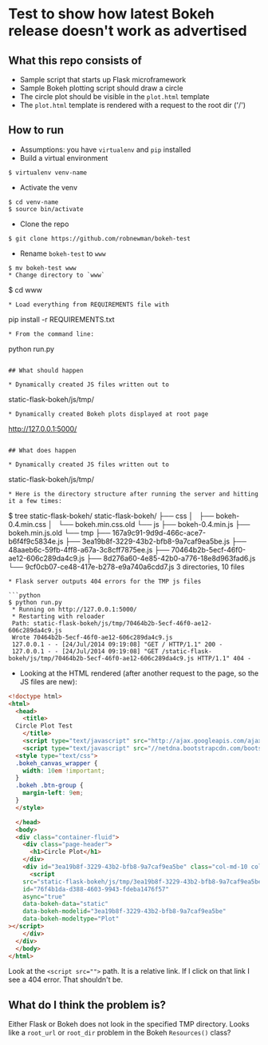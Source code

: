 # Test to show how latest Bokeh release doesn't work as advertised

## What this repo consists of

* Sample script that starts up Flask microframework
* Sample Bokeh plotting script should draw a circle
* The circle plot should be visible in the `plot.html` template
* The `plot.html` template is rendered with a request to the root dir ('/')

## How to run
* Assumptions: you have `virtualenv` and `pip` installed
* Build a virtual environment
```
$ virtualenv venv-name
```
* Activate the venv
```
$ cd venv-name
$ source bin/activate
```
* Clone the repo
```
$ git clone https://github.com/robnewman/bokeh-test
```
* Rename `bokeh-test` to `www`
```
$ mv bokeh-test www
* Change directory to `www`
```
$ cd www
```
* Load everything from REQUIREMENTS file with
```
pip install -r REQUIREMENTS.txt
```
* From the command line:
```
python run.py
```

## What should happen

* Dynamically created JS files written out to
```
static-flask-bokeh/js/tmp/
```
* Dynamically created Bokeh plots displayed at root page
```
http://127.0.0.1:5000/
```

## What does happen

* Dynamically created JS files written out to
```
static-flask-bokeh/js/tmp/
```
* Here is the directory structure after running the server and hitting it a few times:
```
$ tree static-flask-bokeh/
static-flask-bokeh/
├── css
│   ├── bokeh-0.4.min.css
│   └── bokeh.min.css.old
└── js
    ├── bokeh-0.4.min.js
    ├── bokeh.min.js.old
    └── tmp
        ├── 167a9c91-9d9d-466c-ace7-b6f4f9c5834e.js
        ├── 3ea19b8f-3229-43b2-bfb8-9a7caf9ea5be.js
        ├── 48aaeb6c-59fb-4ff8-a67a-3c8cff7875ee.js
        ├── 70464b2b-5ecf-46f0-ae12-606c289da4c9.js
        ├── 8d276a60-4e85-42b0-a776-18e8d963fad6.js
        └── 9cf0cb07-ce48-417e-b278-e9a740a6cdd7.js
3 directories, 10 files
```
* Flask server outputs 404 errors for the TMP js files

```python
$ python run.py
 * Running on http://127.0.0.1:5000/
 * Restarting with reloader
 Path: static-flask-bokeh/js/tmp/70464b2b-5ecf-46f0-ae12-606c289da4c9.js
 Wrote 70464b2b-5ecf-46f0-ae12-606c289da4c9.js
 127.0.0.1 - - [24/Jul/2014 09:19:08] "GET / HTTP/1.1" 200 -
 127.0.0.1 - - [24/Jul/2014 09:19:08] "GET /static-flask-bokeh/js/tmp/70464b2b-5ecf-46f0-ae12-606c289da4c9.js HTTP/1.1" 404 -
```

* Looking at the HTML rendered (after another request to the page, so the JS files are new):

```html
<!doctype html>
<html>
  <head>
    <title>
  Circle Plot Test
    </title>
    <script type="text/javascript" src="http://ajax.googleapis.com/ajax/libs/jquery/1.11.1/jquery.js"></script>
    <script type="text/javascript" src="//netdna.bootstrapcdn.com/bootstrap/3.1.1/js/bootstrap.min.js"></script>
  <style type="text/css">
  .bokeh_canvas_wrapper {
    width: 10em !important;
  }
  .bokeh .btn-group {
    margin-left: 9em;
  }
  </style>

  </head>
  <body>
  <div class="container-fluid">
    <div class="page-header">
      <h1>Circle Plot</h1>
    </div>
    <div id="3ea19b8f-3229-43b2-bfb8-9a7caf9ea5be" class="col-md-10 col-md-offset-1">
      <script
    src="static-flask-bokeh/js/tmp/3ea19b8f-3229-43b2-bfb8-9a7caf9ea5be.js"
    id="76f4b1da-d388-4603-9943-fdeba1476f57"
    async="true"
    data-bokeh-data="static"
    data-bokeh-modelid="3ea19b8f-3229-43b2-bfb8-9a7caf9ea5be"
    data-bokeh-modeltype="Plot"
></script>
    </div>
  </div>
  </body>
</html>
```

Look at the `<script src="">` path. It is a relative link. If I click
on that link I see a 404 error. That shouldn't be.

## What do I think the problem is?

Either Flask or Bokeh does not look in the specified TMP directory.
Looks like a `root_url` or `root_dir` problem in the Bokeh `Resources()` class? 
